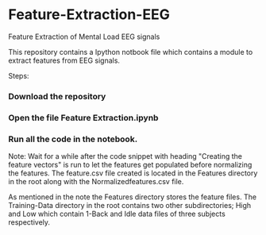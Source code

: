 # Feature-Extraction-EEG
Feature Extraction of Mental Load EEG signals

This repository contains a Ipython notbook file which contains a module to extract features from EEG signals.

Steps:
###  Download the repository
###  Open the file Feature Extraction.ipynb
###  Run all the code in the notebook.

Note: Wait for a while after the code snippet with heading "Creating the feature vectors" is run to let the features get populated before normalizing the features. The feature.csv file created is located in the Features directory in the root along with the Normalizedfeatures.csv file.

As mentioned in the note the Features directory stores the feature files. The Training-Data directory in the root contains two other subdirectories; High and Low which contain 1-Back and Idle data files of three subjects respectively.




